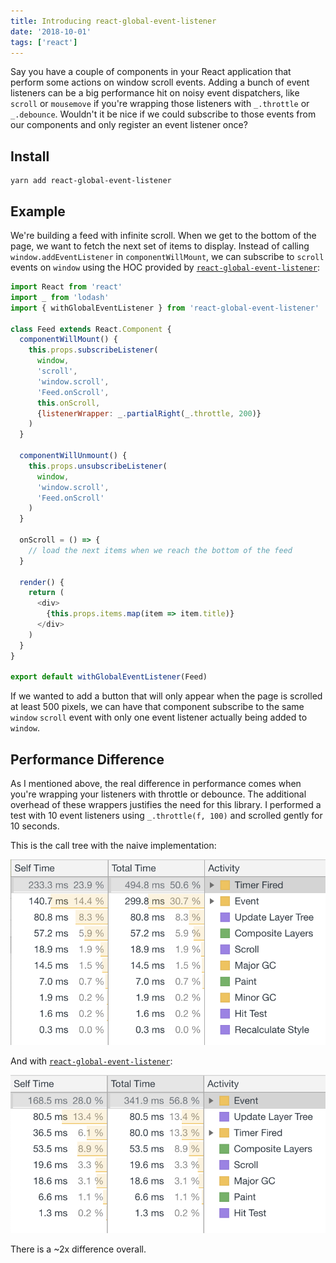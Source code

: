 ```yaml
---
title: Introducing react-global-event-listener 
date: '2018-10-01'
tags: ['react']
---
```


Say you have a couple of components in your React application that perform some actions
on window scroll events.  Adding a bunch of event listeners can be a big performance hit on
noisy event dispatchers, like `scroll` or `mousemove` if you're wrapping those listeners
with `_.throttle` or `_.debounce`.  Wouldn't it be nice if we could subscribe to those events from our 
components and only register an event listener once?

## Install

```
yarn add react-global-event-listener
```

## Example

We're building a feed with infinite scroll. When we get to the bottom of the page,
we want to fetch the next set of items to display.  Instead of calling `window.addEventListener`
in `componentWillMount`, we can subscribe to `scroll` events on `window` using the HOC
provided by [`react-global-event-listener`](https://github.com/gzzo/react-global-event-listener): 

```js
import React from 'react'
import _ from 'lodash'
import { withGlobalEventListener } from 'react-global-event-listener'

class Feed extends React.Component {
  componentWillMount() {
    this.props.subscribeListener(
      window, 
      'scroll',
      'window.scroll',
      'Feed.onScroll', 
      this.onScroll,
      {listenerWrapper: _.partialRight(_.throttle, 200)}
    )
  }
  
  componentWillUnmount() {
    this.props.unsubscribeListener(
      window,
      'window.scroll',
      'Feed.onScroll'
    )
  }
  
  onScroll = () => {
    // load the next items when we reach the bottom of the feed
  }
  
  render() {
    return (
      <div>
        {this.props.items.map(item => item.title)}
      </div>
    )
  }
}

export default withGlobalEventListener(Feed)
```

If we wanted to add a button that will only appear when the page is scrolled at least 500 pixels,
we can have that component subscribe to the same `window` `scroll` event with only one event listener
actually being added to `window`.

## Performance Difference

As I mentioned above, the real difference in performance comes when you're wrapping your listeners
with throttle or debounce.  The additional overhead of these wrappers justifies the need for this library.
I performed a test with 10 event listeners using `_.throttle(f, 100)` and scrolled gently for 10 seconds. 

This is the call tree with the naive implementation:

![call tree with addEventListeners](add-event-listener.png)

And with [`react-global-event-listener`](https://github.com/gzzo/react-global-event-listener):

![call tree with react-globall-event-listener](subscribe-listener.png)

There is a ~2x difference overall.

